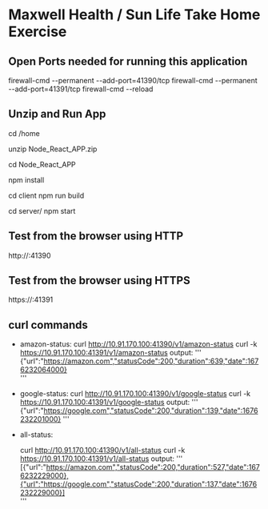 # Maxwell Health / Sun Life Take Home Exercise   

## Open Ports needed for running this application

firewall-cmd --permanent --add-port=41390/tcp
firewall-cmd --permanent --add-port=41391/tcp
firewall-cmd --reload


## Unzip and Run App

cd /home

unzip Node_React_APP.zip

cd Node_React_APP

npm install

cd client
npm run build

cd server/
npm start

## Test from the browser using HTTP
 http://<ipaddress>:41390 

## Test from the browser using HTTPS
 https://<ipaddress>:41391



## curl commands

- amazon-status:
    curl http://10.91.170.100:41390/v1/amazon-status
    curl -k https://10.91.170.100:41391/v1/amazon-status
    output:
    '''
    {"url":"https://amazon.com","statusCode":200,"duration":639,"date":1676232064000}                 
    '''
- google-status:
    curl http://10.91.170.100:41390/v1/google-status
    curl -k https://10.91.170.100:41391/v1/google-status
    output:
    '''
    {"url":"https://google.com","statusCode":200,"duration":139,"date":1676232201000}
    '''
- all-status:

    curl http://10.91.170.100:41390/v1/all-status
    curl -k https://10.91.170.100:41391/v1/all-status
    output:
    '''
    [{"url":"https://amazon.com","statusCode":200,"duration":527,"date":1676232229000},{"url":"https://google.com","statusCode":200,"duration":137,"date":1676232229000}]        
    '''
